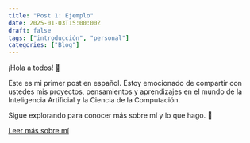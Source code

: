```yaml
---
title: "Post 1: Ejemplo"
date: 2025-01-03T15:00:00Z
draft: false
tags: ["introducción", "personal"]
categories: ["Blog"]
---
```


¡Hola a todos! 👋

Este es mi primer post en español. Estoy emocionado de compartir con ustedes mis proyectos, pensamientos y aprendizajes en el mundo de la Inteligencia Artificial y la Ciencia de la Computación.

Sigue explorando para conocer más sobre mí y lo que hago. 🚀

[Leer más sobre mí](../about)
